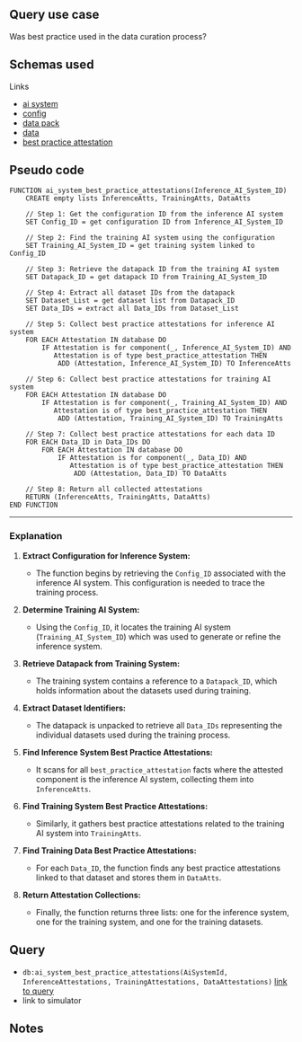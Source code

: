 ## Query use case

Was best practice used in the data curation process?



## Schemas used

Links 

* [ai system](https://github.com/nqminds/Trusted-AI-BOM/blob/main/packages/schemas/src/taibom-schemas/50-ai-system.v1.0.0.schema.yaml)
* [config](https://github.com/nqminds/Trusted-AI-BOM/blob/main/packages/schemas/src/taibom-schemas/25-config.v1.0.0.schema.yaml)
* [data pack](https://github.com/nqminds/Trusted-AI-BOM/blob/main/packages/schemas/src/taibom-schemas/20-data-pack.v1.0.0.schema.yaml)
* [data](https://github.com/nqminds/Trusted-AI-BOM/blob/main/packages/schemas/src/taibom-schemas/10-data.v1.0.0.schema.yaml)
* [best practice attestation](https://github.com/nqminds/Trusted-AI-BOM/blob/main/packages/schemas/src/taibom-schemas/68-best-practice-attestation.v1.0.0.schema.yaml)

## Pseudo code 

```plaintext
FUNCTION ai_system_best_practice_attestations(Inference_AI_System_ID)
    CREATE empty lists InferenceAtts, TrainingAtts, DataAtts

    // Step 1: Get the configuration ID from the inference AI system
    SET Config_ID = get configuration ID from Inference_AI_System_ID

    // Step 2: Find the training AI system using the configuration
    SET Training_AI_System_ID = get training system linked to Config_ID

    // Step 3: Retrieve the datapack ID from the training AI system
    SET Datapack_ID = get datapack ID from Training_AI_System_ID

    // Step 4: Extract all dataset IDs from the datapack
    SET Dataset_List = get dataset list from Datapack_ID
    SET Data_IDs = extract all Data_IDs from Dataset_List

    // Step 5: Collect best practice attestations for inference AI system
    FOR EACH Attestation IN database DO
        IF Attestation is for component(_, Inference_AI_System_ID) AND
           Attestation is of type best_practice_attestation THEN
            ADD (Attestation, Inference_AI_System_ID) TO InferenceAtts

    // Step 6: Collect best practice attestations for training AI system
    FOR EACH Attestation IN database DO
        IF Attestation is for component(_, Training_AI_System_ID) AND
           Attestation is of type best_practice_attestation THEN
            ADD (Attestation, Training_AI_System_ID) TO TrainingAtts

    // Step 7: Collect best practice attestations for each data ID
    FOR EACH Data_ID in Data_IDs DO
        FOR EACH Attestation IN database DO
            IF Attestation is for component(_, Data_ID) AND
               Attestation is of type best_practice_attestation THEN
                ADD (Attestation, Data_ID) TO DataAtts

    // Step 8: Return all collected attestations
    RETURN (InferenceAtts, TrainingAtts, DataAtts)
END FUNCTION
```

---

### **Explanation**

1. **Extract Configuration for Inference System:**  
   - The function begins by retrieving the `Config_ID` associated with the inference AI system. This configuration is needed to trace the training process.

2. **Determine Training AI System:**  
   - Using the `Config_ID`, it locates the training AI system (`Training_AI_System_ID`) which was used to generate or refine the inference system.

3. **Retrieve Datapack from Training System:**  
   - The training system contains a reference to a `Datapack_ID`, which holds information about the datasets used during training.

4. **Extract Dataset Identifiers:**  
   - The datapack is unpacked to retrieve all `Data_IDs` representing the individual datasets used during the training process.

5. **Find Inference System Best Practice Attestations:**  
   - It scans for all `best_practice_attestation` facts where the attested component is the inference AI system, collecting them into `InferenceAtts`.

6. **Find Training System Best Practice Attestations:**  
   - Similarly, it gathers best practice attestations related to the training AI system into `TrainingAtts`.

7. **Find Training Data Best Practice Attestations:**  
   - For each `Data_ID`, the function finds any best practice attestations linked to that dataset and stores them in `DataAtts`.

8. **Return Attestation Collections:**  
   - Finally, the function returns three lists: one for the inference system, one for the training system, and one for the training datasets.


## Query

- `db:ai_system_best_practice_attestations(AiSystemId, InferenceAttestations, TrainingAttestations, DataAttestations)` [link to query](https://github.com/nqminds/Trusted-AI-BOM/blob/main/packages/claim_cascade_batteries/taibom-battery/scenarios.json#L285-L288)
- link to simulator 





## Notes

